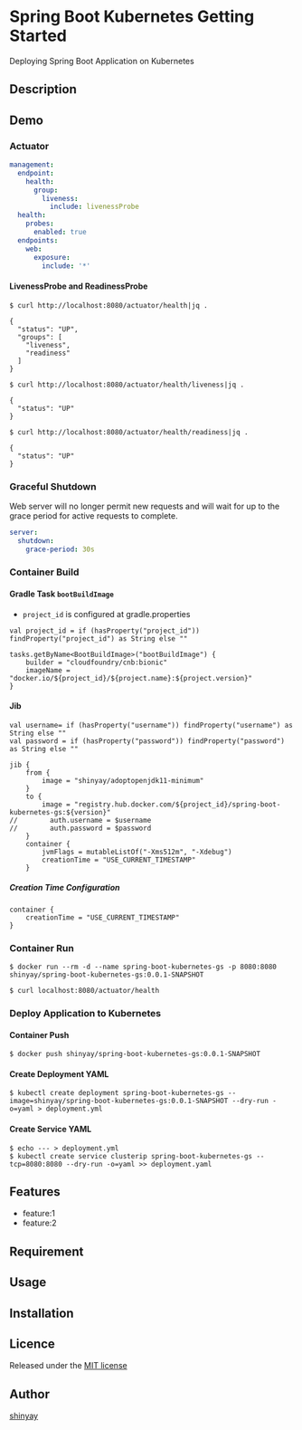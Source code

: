 # Spring Boot Kubernetes Getting Started

Deploying Spring Boot Application on Kubernetes

## Description

## Demo

### Actuator
```yaml
management:
  endpoint:
    health:
      group:
        liveness:
          include: livenessProbe
  health:
    probes:
      enabled: true
  endpoints:
    web:
      exposure:
        include: '*'
```

#### LivenessProbe and ReadinessProbe
```
$ curl http://localhost:8080/actuator/health|jq .

{
  "status": "UP",
  "groups": [
    "liveness",
    "readiness"
  ]
}
```

```
$ curl http://localhost:8080/actuator/health/liveness|jq .

{
  "status": "UP"
}
```

```
$ curl http://localhost:8080/actuator/health/readiness|jq .

{
  "status": "UP"
}
```

### Graceful Shutdown
Web server will no longer permit new requests and will wait for up to the grace period for active requests to complete.
```yaml
server:
  shutdown:
    grace-period: 30s
```

### Container Build
#### Gradle Task `bootBuildImage`

- `project_id` is configured at gradle.properties

```
val project_id = if (hasProperty("project_id")) findProperty("project_id") as String else ""

tasks.getByName<BootBuildImage>("bootBuildImage") {
	builder = "cloudfoundry/cnb:bionic"
	imageName = "docker.io/${project_id}/${project.name}:${project.version}"
}
```

#### Jib

```
val username= if (hasProperty("username")) findProperty("username") as String else ""
val password = if (hasProperty("password")) findProperty("password") as String else ""

jib {
	from {
		image = "shinyay/adoptopenjdk11-minimum"
	}
	to {
		image = "registry.hub.docker.com/${project_id}/spring-boot-kubernetes-gs:${version}"
//        auth.username = $username
//        auth.password = $password
	}
	container {
		jvmFlags = mutableListOf("-Xms512m", "-Xdebug")
		creationTime = "USE_CURRENT_TIMESTAMP"
	}
```

##### Creation Time Configuration
```
container {
	creationTime = "USE_CURRENT_TIMESTAMP"
}
```

### Container Run
```
$ docker run --rm -d --name spring-boot-kubernetes-gs -p 8080:8080 shinyay/spring-boot-kubernetes-gs:0.0.1-SNAPSHOT
```
```
$ curl localhost:8080/actuator/health
```

### Deploy Application to Kubernetes

#### Container Push
```
$ docker push shinyay/spring-boot-kubernetes-gs:0.0.1-SNAPSHOT
```

#### Create Deployment YAML
```
$ kubectl create deployment spring-boot-kubernetes-gs --image=shinyay/spring-boot-kubernetes-gs:0.0.1-SNAPSHOT --dry-run -o=yaml > deployment.yml
```

#### Create Service YAML
```
$ echo --- > deployment.yml
$ kubectl create service clusterip spring-boot-kubernetes-gs --tcp=8080:8080 --dry-run -o=yaml >> deployment.yaml
```

## Features

- feature:1
- feature:2

## Requirement

## Usage

## Installation

## Licence

Released under the [MIT license](https://gist.githubusercontent.com/shinyay/56e54ee4c0e22db8211e05e70a63247e/raw/34c6fdd50d54aa8e23560c296424aeb61599aa71/LICENSE)

## Author

[shinyay](https://github.com/shinyay)
